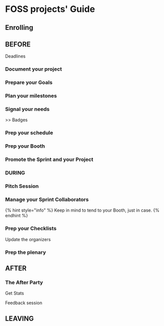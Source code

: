 # FOSS projects' Guide



## Enrolling

## BEFORE

Deadlines

### Document your project



### Prepare your Goals



### Plan your milestones



### Signal your needs

\>> Badges



### Prep your schedule



### Prep your Booth



### Promote the Sprint and your Project



### DURING

### Pitch Session



### Manage your Sprint Collaborators





{% hint style="info" %}
Keep in mind to tend to your Booth, just in case.
{% endhint %}



### Prep your Checklists

Update the organizers



### Prep the plenary



## AFTER

### The After Party

Get Stats

Feedback session





## LEAVING

